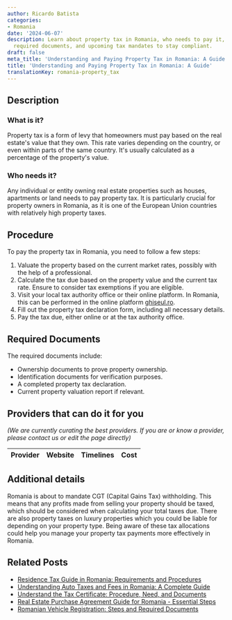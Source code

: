 ```yaml
---
author: Ricardo Batista
categories:
- Romania
date: '2024-06-07'
description: Learn about property tax in Romania, who needs to pay it, the procedure,
  required documents, and upcoming tax mandates to stay compliant.
draft: false
meta_title: 'Understanding and Paying Property Tax in Romania: A Guide'
title: 'Understanding and Paying Property Tax in Romania: A Guide'
translationKey: romania-property_tax
---
```


## Description
### What is it?
Property tax is a form of levy that homeowners must pay based on the real estate's value that they own. This rate varies depending on the country, or even within parts of the same country. It's usually calculated as a percentage of the property's value.

### Who needs it?
Any individual or entity owning real estate properties such as houses, apartments or land needs to pay property tax. It is particularly crucial for property owners in Romania, as it is one of the European Union countries with relatively high property taxes.

## Procedure
To pay the property tax in Romania, you need to follow a few steps:
1. Valuate the property based on the current market rates, possibly with the help of a professional.
2. Calculate the tax due based on the property value and the current tax rate. Ensure to consider tax exemptions if you are eligible.
3. Visit your local tax authority office or their online platform. In Romania, this can be performed in the online platform [ghiseul.ro](https://ghiseul.ro/).
4. Fill out the property tax declaration form, including all necessary details.
5. Pay the tax due, either online or at the tax authority office.

## Required Documents
The required documents include:
- Ownership documents to prove property ownership.
- Identification documents for verification purposes.
- A completed property tax declaration.
- Current property valuation report if relevant.

## Providers that can do it for you

_(We are currently curating the best providers. If you are or know a provider, please contact us or edit the page directly)_

| Provider        |     Website     |     Timelines    |       Cost      |
| --------------- | --------------- |  :-------------: | :-------------: |

## Additional details
Romania is about to mandate CGT (Capital Gains Tax) withholding. This means that any profits made from selling your property should be taxed, which should be considered when calculating your total taxes due.
There are also property taxes on luxury properties which you could be liable for depending on your property type.
Being aware of these tax allocations could help you manage your property tax payments more effectively in Romania.


## Related Posts

- [Residence Tax Guide in Romania: Requirements and Procedures](https://tramitit.com/guides/romania/residence_tax/)
- [Understanding Auto Taxes and Fees in Romania: A Complete Guide](https://tramitit.com/guides/romania/auto_taxes_and_fees/)
- [Understand the Tax Certificate: Procedure, Need, and Documents](https://tramitit.com/guides/romania/tax_certificate/)
- [Real Estate Purchase Agreement Guide for Romania - Essential Steps](https://tramitit.com/guides/romania/real_estate_purchase_agreement/)
- [Romanian Vehicle Registration: Steps and Required Documents](https://tramitit.com/guides/romania/vehicle_visa/)